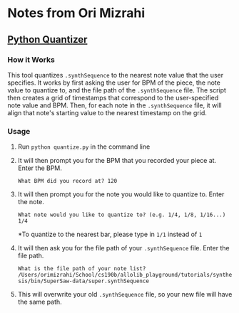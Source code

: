 # Notes from Ori Mizrahi

## [Python Quantizer](https://github.com/omizrahi99/allolib_tools/tree/main/PythonQuantizer)

### How it Works
This tool quantizes `.synthSequence` to the nearest note value that the user specifies. It works by first asking the user for BPM of the piece, the note value to quantize to, and the file path of the `.synthSequence` file. The script then creates a grid of timestamps that correspond to the user-specified note value and BPM. Then, for each note in the `.synthSequence` file, it will align that note's starting value to the nearest timestamp on the grid. 

### Usage
1. Run `python quantize.py` in the command line
2. It will then prompt you for the BPM that you recorded your piece at. Enter the BPM.
	
    ```What BPM did you record at? 120```

3. It will then prompt you for the note you would like to quantize to. Enter the note.
	
    ```What note would you like to quantize to? (e.g. 1/4, 1/8, 1/16...) 1/4```
	
    *To quantize to the nearest bar, please type in `1/1` instead of `1`
4. It will then ask you for the file path of your `.synthSequence` file. Enter the file path.
	
    ```What is the file path of your note list? /Users/orimizrahi/School/cs190b/allolib_playground/tutorials/synthesis/bin/SuperSaw-data/super.synthSequence```

5. This will overwrite your old `.synthSequence` file, so your new file will have the same path.



